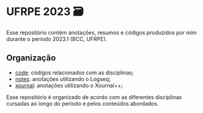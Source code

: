 # UFRPE 2023 🗃️

Esse repositório contém anotações, resumos e códigos produzidos por mim durante o período 2023.1 (BCC, UFRPE).

## Organização

- [code](code/): códigos relacionados com as disciplinas;
- [notes](notes/): anotações utilizando o Logseq;
- [xournal](xournal/): anotações utilizando o Xournal++;

Esse repositório é organizado de acordo com as diferentes disciplinas cursadas ao longo do período e pelos conteúdos abordados.
